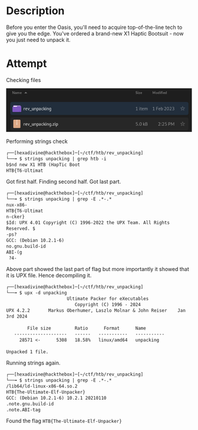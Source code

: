 # Description

Before you enter the Oasis, you'll need to acquire top-of-the-line tech to give you the edge. You've ordered a brand-new X1 Haptic Bootsuit - now you just need to unpack it.

# Attempt

Checking files

![](Pasted%20image%2020241202142743.png)

Performing strings check 

```
┌──[hexadivine@hackthebox]─[~/ctf/htb/rev_unpacking]
└──╼ $ strings unpacking | grep htb -i
b$nd new X1 HTB (HapTic Boot
HTB{T6-Ultimat
```

Got first half. Finding second half. Got last part.

```
┌──[hexadivine@hackthebox]─[~/ctf/htb/rev_unpacking]
└──╼ $ strings unpacking | grep -E .*-.*
nux-x86-
HTB{T6-Ultimat
n-cker}
$Id: UPX 4.01 Copyright (C) 1996-2022 the UPX Team. All Rights Reserved. $
-ps?
GCC: (Debian 10.2.1-6)	 
no.gnu.build-id
ABI-(g
 ?4-
```

Above part showed the last part of flag but more importantly it showed that it is UPX file. Hence decompiling it.

```
┌──[hexadivine@hackthebox]─[~/ctf/htb/rev_unpacking]
└──╼ $ upx -d unpacking 
                       Ultimate Packer for eXecutables
                          Copyright (C) 1996 - 2024
UPX 4.2.2       Markus Oberhumer, Laszlo Molnar & John Reiser    Jan 3rd 2024

        File size         Ratio      Format      Name
   --------------------   ------   -----------   -----------
     28571 <-      5308   18.58%   linux/amd64   unpacking

Unpacked 1 file.
```

Running strings again.

```
┌──[hexadivine@hackthebox]─[~/ctf/htb/rev_unpacking]
└──╼ $ strings unpacking | grep -E .*-.*
/lib64/ld-linux-x86-64.so.2
HTB{The-Ultimate-Elf-Unpacker}
GCC: (Debian 10.2.1-6) 10.2.1 20210110
.note.gnu.build-id
.note.ABI-tag
```

Found the flag `HTB{The-Ultimate-Elf-Unpacker}`